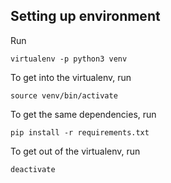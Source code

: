 ## Setting up environment

Run

`virtualenv -p python3 venv`

To get into the virtualenv, run

`source venv/bin/activate`

To get the same dependencies, run

`pip install -r requirements.txt`


To get out of the virtualenv, run

`deactivate`
